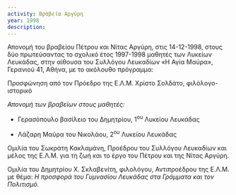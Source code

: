 ```yaml
---
activity: Βραβεία Αργύρη
year: 1998
description: 
---
```


Απονομή του βραβείου Πέτρου και Νίτας Αργύρη, στις 14-12-1998, στους δύο πρωτεύσαντας το σχολικό έτος 1997-1998 μαθητές των Λυκείων Λευκάδας, στην αίθουσα του Συλλόγου Λευκαδίων «Η Αγία Μαύρα», Γερανιού 41, Αθήνα, με το ακόλουθο πρόγραμμα:

Προσφώνηση από τον Πρόεδρο της Ε.Λ.Μ. Χρίστο Σολδάτο, φιλόλογο-ιστορικό

*Απονομή των βραβείων στους μαθητές:*

- Γερασόπουλο βασίλειο του Δημητρίου, 1<sup>ου</sup> Λυκείου Λευκάδας

- Λάζαρη Μαύρα του Νικολάου, 2<sup>ου</sup> Λυκείου Λευκάδας

Ομιλία του Σωκράτη Κακλαμάνη, Προέδρου του Συλλόγου Λευκαδίων και μέλος της Ε.Λ.Μ. για τη ζωή και το έργο του Πέτρου και της Νίτας Αργύρη.

Ομιλία του Δημητρίου X. Σκλαβενίτη, φιλολόγου, Αντιπροέδρου της Ε.Λ.Μ. με θέμα: *Η προσφορά του Γυμνασίου Λευκάδας στα Γράμματα και τον Πολιτισμό.*

